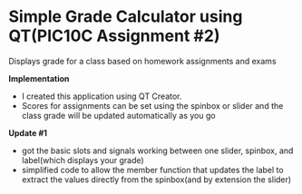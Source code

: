 # Simple Grade Calculator using QT(PIC10C Assignment #2)
Displays grade for a class based on homework assignments and exams

__Implementation__
* I created this application using QT Creator.
* Scores for assignments can be set using the spinbox or slider and the class grade will be updated automatically as you go

__Update #1__
* got the basic slots and signals working between one slider, spinbox, and label(which displays your grade)
* simplified code to allow the member function that updates the label to extract the values directly from the spinbox(and by extension the slider)
